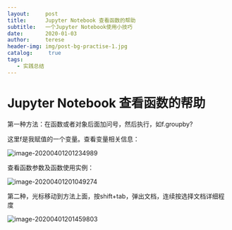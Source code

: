 ```yaml
---
layout:     post
title:      Jupyter Notebook 查看函数的帮助
subtitle:   一个Jupyter Notebook使用小技巧
date:       2020-01-03
author:     terese
header-img: img/post-bg-practise-1.jpg
catalog: 	 true
tags:
   - 实践总结
---
```


# Jupyter Notebook 查看函数的帮助

第一种方法：在函数或者对象后面加问号，然后执行，如f.groupby?

这里f是我赋值的一个变量。查看变量相关信息：

![image-20200401201234989](https://tva1.sinaimg.cn/large/00831rSTgy1gdhm41v0w6j30ja0e7ace.jpg)

查看函数参数及函数使用实例：

![image-20200401201049274](https://tva1.sinaimg.cn/large/00831rSTgy1gdhm3qm0cvj30jd0eaq4k.jpg)



第二种，光标移动到方法上面，按shift+tab，弹出文档，连续按选择文档详细程度

![image-20200401201459803](https://tva1.sinaimg.cn/large/00831rSTgy1gdhm4aj3nzj30ge037t8y.jpg)

